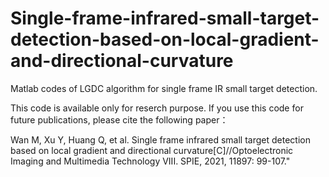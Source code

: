 # Single-frame-infrared-small-target-detection-based-on-local-gradient-and-directional-curvature
Matlab codes of LGDC algorithm for single frame IR small target detection.  

This code is available only for reserch purpose. If you use this code for future publications, please cite the following paper：

Wan M, Xu Y, Huang Q, et al. Single frame infrared small target detection based on local gradient and directional curvature[C]//Optoelectronic Imaging and Multimedia Technology VIII. SPIE, 2021, 11897: 99-107."

